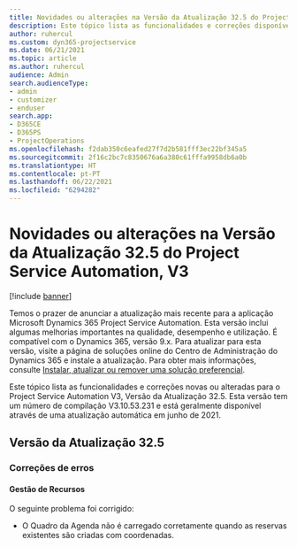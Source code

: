 ```yaml
---
title: Novidades ou alterações na Versão da Atualização 32.5 do Project Service Automation, V3
description: Este tópico lista as funcionalidades e correções disponíveis no Project Service Automation V3, Versão da Atualização 32.5, V3.
author: ruhercul
ms.custom: dyn365-projectservice
ms.date: 06/21/2021
ms.topic: article
ms.author: ruhercul
audience: Admin
search.audienceType:
- admin
- customizer
- enduser
search.app:
- D365CE
- D365PS
- ProjectOperations
ms.openlocfilehash: f2dab350c6eafed27f7d2b581fff3ec22bf345a5
ms.sourcegitcommit: 2f16c2bc7c8350676a6a380c61fffa9958db6a0b
ms.translationtype: HT
ms.contentlocale: pt-PT
ms.lasthandoff: 06/22/2021
ms.locfileid: "6294282"
---
```

# <a name="whats-new-or-changed-in-project-service-automation-update-release-325-v3"></a>Novidades ou alterações na Versão da Atualização 32.5 do Project Service Automation, V3

[!include [banner](../includes/psa-now-project-operations.md)]

Temos o prazer de anunciar a atualização mais recente para a aplicação Microsoft Dynamics 365 Project Service Automation. Esta versão inclui algumas melhorias importantes na qualidade, desempenho e utilização. É compatível com o Dynamics 365, versão 9.x. Para atualizar para esta versão, visite a página de soluções online do Centro de Administração do Dynamics 365 e instale a atualização. Para obter mais informações, consulte [Instalar, atualizar ou remover uma solução preferencial](/power-platform/admin/install-remove-preferred-solution).

Este tópico lista as funcionalidades e correções novas ou alteradas para o Project Service Automation V3, Versão da Atualização 32.5. Esta versão tem um número de compilação V3.10.53.231 e está geralmente disponível através de uma atualização automática em junho de 2021.

## <a name="update-release-325"></a>Versão da Atualização 32.5

### <a name="bug-fixes"></a>Correções de erros

#### <a name="resource-management"></a>Gestão de Recursos

O seguinte problema foi corrigido:

- O Quadro da Agenda não é carregado corretamente quando as reservas existentes são criadas com coordenadas.

